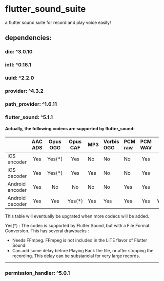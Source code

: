 # flutter_sound_suite
a flutter sound suite for record and play voice  easily!
## dependencies:
### dio: ^3.0.10
### intl: ^0.16.1
### uuid: ^2.2.0
### provider: ^4.3.2
### path_provider: ^1.6.11
### flutter_sound: ^5.1.1
#### Actually, the following codecs are supported by flutter_sound:

|                 | AAC ADS | Opus OGG | Opus CAF | MP3 | Vorbis OGG | PCM raw| PCM WAV | PCM AIFF | PCM CAF | FLAC | AAC MP4 | AMR-NB | AMR-WB |
| :-------------- | :-----: | :------: | :------: | :-- | :--------- | :--    | :-----: | :------: | :-----: | :--: | :-----: | :----: | :----: |
| iOS encoder     | Yes     |   Yes(*) | Yes      | No  | No         | No     | Yes     | No       | Yes     | Yes  | Yes     | NO     | NO     |
| iOS decoder     | Yes     |   Yes(*) | Yes      | Yes | No         | No     | Yes     | Yes      | Yes     | Yes  | Yes     | NO     | NO     |
| Android encoder | Yes     |   No     | No       | No  | No         | Yes    | Yes     | No       | No      | No   | No      | YES    | YES    |
| Android decoder | Yes     |   Yes    | Yes(*)   | Yes | Yes        | Yes    | Yes     | Yes(*)   | Yes(*)  | Yes  | Yes     | YES    | YES    |

This table will eventually be upgrated when more codecs will be added.

Yes(*) : The codec is supported by Flutter Sound, but with a File Format Conversion. This has several drawbacks :
- Needs FFmpeg. FFmpeg is not included in the LITE flavor of Flutter Sound
- Can add some delay before Playing Back the file, or after stopping the recording. This delay can be substancial for very large records.

-------------------------------------------------------------------------------------------------------------------------------------
### permission_handler: ^5.0.1